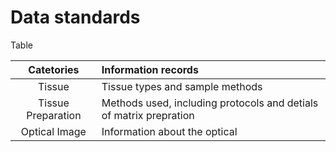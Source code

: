 # Data standards

Table 

| Catetories | Information records |
|:---:| :--- |
| Tissue | Tissue types and sample methods |
| Tissue Preparation | Methods used, including protocols and detials of matrix prepration |
| Optical Image | Information about the optical 